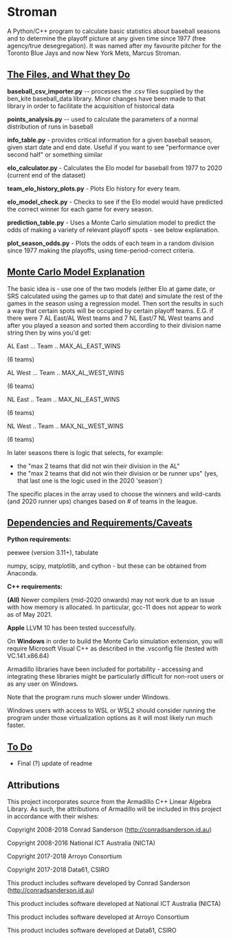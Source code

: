 # Stroman

A Python/C++ program to calculate basic statistics about baseball seasons and 
to determine the playoff picture at any given time since 1977 
(free agency/true desegregation). It was named after my favourite pitcher for 
the Toronto Blue Jays and now New York Mets, Marcus Stroman.

## <u>**The Files, and What they Do**</u>
**baseball_csv_importer.py**  -- processes the .csv files supplied by the ben_kite 
baseball_data library. Minor changes have been made to that library in order to 
facilitate the acquisition of historical data

        
**points_analysis.py** -- used to calculate the parameters of a normal 
distribution of runs in baseball  

**info_table.py** - provides critical information for a given baseball season,
given start date and end date. Useful if you want to see "performance over 
second half" or something similar

**elo_calculator.py** - Calculates the Elo model for baseball from 1977 to 2020
(current end of the dataset)

**team_elo_history_plots.py** - Plots Elo history for every team.

**elo_model_check.py** - Checks to see if the Elo model would have predicted
the correct winner for each game for every season.

**prediction_table.py** - Uses a Monte Carlo simulation model to predict the 
odds of making a variety of relevant playoff spots - see below explanation.

**plot_season_odds.py** - Plots the odds of each team in a random division 
since 1977 making the playoffs, using time-period-correct criteria.

## <u>**Monte Carlo Model Explanation**</u>

The basic idea is - use one of the two models (either Elo at game date, or SRS 
calculated using the games up to that date) and simulate the rest of the games
in the season using a regression model. Then sort the results in such a way that 
certain spots will be occupied by certain playoff teams. E.G. if there were 7 
AL East/AL West teams and 7 NL East/7 NL West teams and after you played a season
and sorted them according to their division name string then by wins you'd get:

AL East ... Team .. MAX_AL_EAST_WINS

(6 teams)

AL West ... Team .. MAX_AL_WEST_WINS

(6 teams)   

NL East .. Team .. MAX_NL_EAST_WINS

(6 teams)

NL West .. Team .. MAX_NL_WEST_WINS

(6 teams)

In later seasons there is logic that selects, for example:

* the "max 2 teams that did not win their division in the AL"
* the "max 2 teams that did not win their division or be runner ups" (yes, that last one is the logic used in the 2020 'season')

The specific places in the array used to choose the winners and wild-cards 
(and 2020 runner ups) changes based on # of teams in the league. 

## <u>**Dependencies and Requirements/Caveats**</u>

**Python requirements:** 

peewee (version 3.11+), tabulate

numpy, scipy, matplotlib, and cython - but these can be obtained from Anaconda.  

**C++ requirements:**

**(All)** Newer compilers (mid-2020 onwards) may not work due to an issue with how memory is allocated. In particular, gcc-11 
does not appear to work as of May 2021. 

**Apple** LLVM 10 has been tested successfully.

On **Windows** in order to build the Monte Carlo simulation extension, you will require Microsoft Visual C++ as described in the .vsconfig file (tested with VC.141.x86.64)

Armadillo libraries have been included for portability - accessing and integrating these libraries might be particularly difficult for non-root users or
as any user on Windows.  

Note that the program runs much slower under Windows.

Windows users with access to WSL or WSL2 should consider running the program under those virtualization options as it will most likely run much faster.  

## <u>To Do</u>
- Final (?) update of readme

## Attributions
This project incorporates source from the Armadillo C++ Linear Algebra Library.
As such, the attributions of Armadillo will be included in this project in accordance with their wishes:

Copyright 2008-2018 Conrad Sanderson (http://conradsanderson.id.au)

Copyright 2008-2016 National ICT Australia (NICTA)

Copyright 2017-2018 Arroyo Consortium

Copyright 2017-2018 Data61, CSIRO

This product includes software developed by Conrad Sanderson (http://conradsanderson.id.au)

This product includes software developed at National ICT Australia (NICTA)

This product includes software developed at Arroyo Consortium

This product includes software developed at Data61, CSIRO



